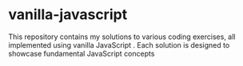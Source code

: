 # vanilla-javascript
This repository contains my solutions to various coding exercises, all implemented using vanilla JavaScript . Each solution is designed to showcase fundamental JavaScript concepts

